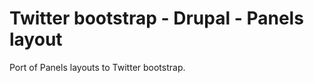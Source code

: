 Twitter bootstrap - Drupal - Panels layout
======================================

Port of Panels layouts to Twitter bootstrap.